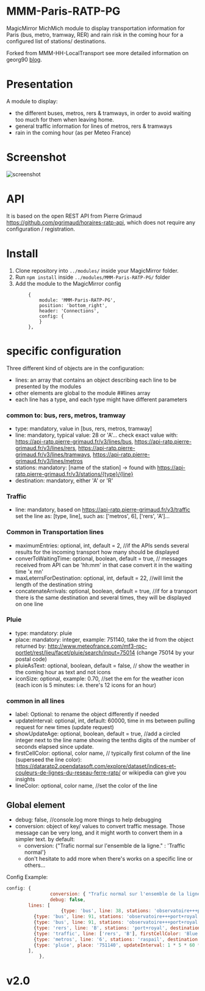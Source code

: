 # MMM-Paris-RATP-PG

MagicMirror MichMich module to display transportation information for Paris (bus, metro, tramway, RER) and rain risk in the coming hour for a configured list of stations/ destinations.

Forked from MMM-HH-LocalTransport see more detailed information on georg90 [blog](https://lane6.de).

# Presentation
A module to display:
* the different buses, metros, rers & tramways, in order to avoid waiting too much for them when leaving home.
* general traffic information for lines of metros, rers & tramways
* rain in the coming hour (as per Meteo France)

# Screenshot
![screenshot](https://github.com/da4throux/MMM-Paris-RATP-PG/blob/master/MMM-Paris-RATP-PG%202.0.png)

# API

It is based on the open REST API from Pierre Grimaud https://github.com/pgrimaud/horaires-ratp-api, which does not require any configuration / registration.

# Install

1. Clone repository into `../modules/` inside your MagicMirror folder.
2. Run `npm install` inside `../modules/MMM-Paris-RATP-PG/` folder
3. Add the module to the MagicMirror config
```
		{
	        module: 'MMM-Paris-RATP-PG',
	        position: 'bottom_right',
	        header: 'Connections',
	        config: {
	        }
    	},
```

# specific configuration
Three different kind of objects are in the configuration:
* lines: an array that contains an object describing each line to be presented by the modules
* other elements are global to the module
##lines array
* each line has a type, and each type might have different parameters
### common to: bus, rers, metros, tramway
* type: mandatory, value in [bus, rers, metros, tramway]
* line: mandatory, typical value: 28 or 'A'... check exact value with: https://api-ratp.pierre-grimaud.fr/v3/lines/bus, https://api-ratp.pierre-grimaud.fr/v3/lines/rers, https://api-ratp.pierre-grimaud.fr/v3/lines/tramways, https://api-ratp.pierre-grimaud.fr/v3/lines/metros
* stations: mandatory: [name of the station] -> found with https://api-ratp.pierre-grimaud.fr/v3/stations/{type}/{line}
* destination: mandatory, either 'A' or 'R'
### Traffic
* line: mandatory, based on https://api-ratp.pierre-grimaud.fr/v3/traffic set the line as: [type, line], such as: ['metros', 6], ['rers', 'A']...
### Common in Transportation lines
* maximumEntries: optional, int, default = 2, //if the APIs sends several results for the incoming transport how many should be displayed
* converToWaitingTime: optional, boolean, default = true, // messages received from API can be 'hh:mm' in that case convert it in the waiting time 'x mn'
* maxLeterrsForDestination: optional, int, default = 22, //will limit the length of the destination string
* concatenateArrivals: optional, boolean, default = true, //if for a transport there is the same destination and several times, they will be displayed on one line
### Pluie
* type: mandatory: pluie
* place: mandatory: integer, example: 751140, take the id from the object returned by: http://www.meteofrance.com/mf3-rpc-portlet/rest/lieu/facet/pluie/search/input=75014 (change 75014 by your postal code)
* pluieAsText: optional, boolean, default = false, // show the weather in the coming hour as text and not icons
* iconSize: optional, example: 0.70, //set the em for the weather icon (each icon is 5 minutes: i.e. there's 12 icons for an hour)
### common in all lines
* label: Optional: to rename the object differently if needed
* updateInterval: optional, int, default: 60000, time in ms between pulling request for new times (update request)
* showUpdateAge: optional, boolean, default = true, //add a circled integer next to the line name showing the tenths digits of the number of seconds elapsed since update.
* firstCellColor: optional, color name, // typically first column of the line (superseed the line color): https://dataratp2.opendatasoft.com/explore/dataset/indices-et-couleurs-de-lignes-du-reseau-ferre-ratp/ or wikipedia can give you insights
* lineColor: optional, color name, //set the color of the line
## Global element
* debug: false, //console.log more things to help debugging
* conversion: object of key/ values to convert traffic message. Those message can be very long, and it might worth to convert them in a simpler text. by default:
  - conversion: {"Trafic normal sur l'ensemble de la ligne." : 'Traffic normal'}
  - don't hesitate to add more when there's works on a specific line or others...

Config Example:
```javascript
config: {
				conversion: { "Trafic normal sur l'ensemble de la ligne." : 'Traffic normal'},
				debug: false,
        lines: [
					{type: 'bus', line: 38, stations: 'observatoire+++port+royal', destination: 'A', firstCellColor: '#0055c8'},
          {type: 'bus', line: 91, stations: 'observatoire+++port+royal', destination: 'A', firstCellColor: '#dc9600'},
          {type: 'bus', line: 91, stations: 'observatoire+++port+royal', destination: 'R', firstCellColor: '#dc9600', lineColor: 'Brown'},
          {type: 'rers', line: 'B', stations: 'port+royal', destination: 'A', label: 'B', firstCellColor: '#7BA3DC'},
          {type: 'traffic', line: ['rers', 'B'], firstCellColor: 'Blue', lineColor: 'green'},
          {type: 'metros', line: '6', stations: 'raspail', destination: 'A', label: '6', firstCellColor: '#6ECA97'},
          {type: 'pluie', place: '751140', updateInterval: 1 * 5 * 60 * 1000, label: 'Paris', iconSize: 0.70},
        ],
			},
```
# v2.0
